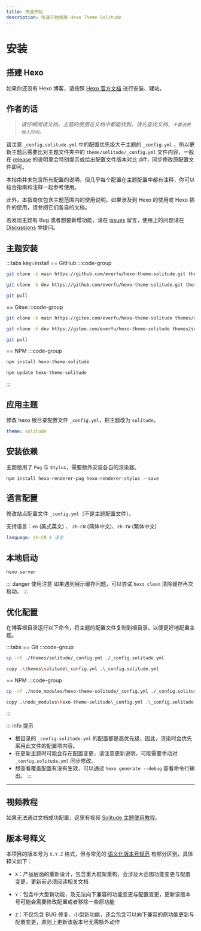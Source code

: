 ```yaml
---
title: 快速开始
description: 快速开始使用 Hexo Theme Solitude
---
```


# 安装

## 搭建 Hexo

如果你还没有 Hexo 博客，请按照 [Hexo 官方文档](https://hexo.io/zh-cn/docs/) 进行安装、建站。

## 作者的话

> _请仔细阅读文档，主题的使用在文档中都能找到，请先查找文档，`不要浪费他人时间`。_

请注意 `_config.solitude.yml` 中的配置优先级大于主题的 `_config.yml` ，所以更新主题后需要比对主题文件夹中的 `theme/solitude/_config.yml` 文件内容，一般在 [release](https://github.com/everfu/hexo-theme-solitude/releases) 的说明里会特别提示或给出配置文件版本对比 diff，同步修改原配置文件即可。

本指南并未包含所有配置的说明，但几乎每个配置在主题配置中都有注释，你可以结合指南和注释一起参考使用。

此外，本指南仅包含主题范围内的使用说明。如果涉及到 Hexo 的使用或 Hexo 插件的使用，请参阅它们各自的文档。

若发现主题有 Bug 或者想要新增功能，请在 [issues](https://github.com/everfu/Hexo-theme-solitude/issues) 留言，使用上的问题请在 [Discussions](https://github.com/orgs/everfu/discussions) 中提问。

## 主题安装

:::tabs key=install
== GitHub
:::code-group

```bash [稳定版]
git clone -b main https://github.com/everfu/hexo-theme-solitude.git themes/solitude
```

```bash [开发版]
git clone -b dev https://github.com/everfu/hexo-theme-solitude.git themes/solitude
```

```bash [升级方法]
git pull
```

== Gitee
:::code-group

```bash [稳定版]
git clone -b main https://gitee.com/everfu/hexo-theme-solitude themes/solitude
```

```bash [开发版]
git clone -b dev https://gitee.com/everfu/hexo-theme-solitude themes/solitude
```

```bash [升级方法]
git pull
```

== NPM
:::code-group

```bash [稳定版]
npm install hexo-theme-solitude
```

```bash [升级方法]
npm update hexo-theme-solitude
```

:::

## 应用主题

修改 hexo 根目录配置文件 `_config.yml`，把主题改为 `solitude`。​

```yaml [_config.yml]
theme: solitude
```

## 安装依赖

主题使用了 `Pug` 与 `Stylus`，需要额外安装各自的渲染器。

```shell [Terminal]
npm install hexo-renderer-pug hexo-renderer-stylus --save
```

## 语言配置

修改站点配置文件 `_config.yml`（不是主题配置文件）。

支持语言：`en` (美式英文) 、 `zh-CN` (简体中文)、`zh-TW` (繁体中文)

```yaml [_config.yml]
language: zh-CN # 语言
```

## 本地启动

```shell [Terminal]
hexo server
```

::: danger 使用注意
如果遇到展示缓存问题，可以尝试 `hexo clean` 清除缓存再次启动。
:::

## 优化配置

在博客根目录运行以下命令，将主题的配置文件复制到根目录，以便更好地配置主题。

:::tabs
== Git
:::code-group

```bash [Mac/Linux]
cp -rf ./themes/solitude/_config.yml ./_config.solitude.yml
```

```bash [Windows]
copy .\themes\solitude\_config.yml .\_config.solitude.yml
```

== NPM
:::code-group

```bash [Mac/Linux]
cp -rf ./node_modules/hexo-theme-solitude/_config.yml ./_config.solitude.yml
```

```bash [Windows]
copy .\node_modules\hexo-theme-solitude\_config.yml .\_config.solitude.yml
```

:::

::: info 提示

- 根目录的 `_config.solitude.yml` 的配置都是高优先级，因此，渲染时会优先采用此文件的配置项内容。
- 在更新主题时可能会存在配置变更，请注意更新说明，可能需要手动对 `_config.solitude.yml` 同步修改。
- 想查看覆盖配置有没有生效，可以通过 `hexo generate --debug` 查看命令行输出。
  :::

---

## 视频教程

如果无法通过文档成功配置，这里有视频 [Solitude 主题使用教程](https://space.bilibili.com/1329819902/channel/seriesdetail?sid=3761808)。

## 版本号释义

本项目的版本号为 `X.Y.Z` 格式，但与常见的 [语义化版本号规范](https://semver.org/lang/zh-CN/) 有部分区别，具体释义如下：

- `X`：产品层面的重新设计，包含重大框架重构，会涉及大范围功能变更与配置变更，更新前必须阅读相关文档

- `Y`：包含中大型新功能，及无法向下兼容的功能变更与配置变更，更新该版本号可能会需要修改配置或者移除一些原功能

- `Z`：不仅包含 BUG 修复、小型新功能，还会包含可以向下兼容的原功能更新与配置变更，原则上更新该版本号无需额外动作
